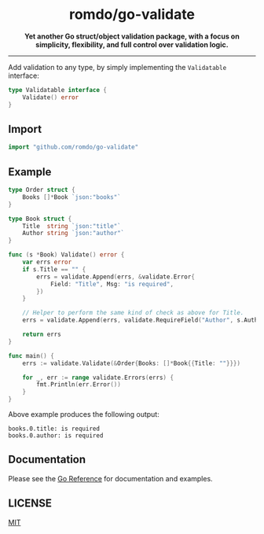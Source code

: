 <h1 align="center">
  romdo/go-validate
</h1>

<p align="center">
  <strong>
    Yet another Go struct/object validation package, with a focus on simplicity,
    flexibility, and full control over validation logic.
  </strong>
</p>

---

Add validation to any type, by simply implementing the `Validatable` interface:

```go
type Validatable interface {
	Validate() error
}
```

## Import

```go
import "github.com/romdo/go-validate"
```

## Example

```go
type Order struct {
	Books []*Book `json:"books"`
}

type Book struct {
	Title  string `json:"title"`
	Author string `json:"author"`
}

func (s *Book) Validate() error {
	var errs error
	if s.Title == "" {
		errs = validate.Append(errs, &validate.Error{
			Field: "Title", Msg: "is required",
		})
	}

	// Helper to perform the same kind of check as above for Title.
	errs = validate.Append(errs, validate.RequireField("Author", s.Author))

	return errs
}

func main() {
	errs := validate.Validate(&Order{Books: []*Book{{Title: ""}}})

	for _, err := range validate.Errors(errs) {
		fmt.Println(err.Error())
	}
}
```

Above example produces the following output:

```
books.0.title: is required
books.0.author: is required
```

## Documentation

Please see the
[Go Reference](https://pkg.go.dev/github.com/romdo/go-validate#section-documentation)
for documentation and examples.

## LICENSE

[MIT](https://github.com/romdo/go-conventionalcommit/blob/main/LICENSE)
